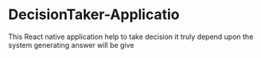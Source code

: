 # DecisionTaker-Applicatio
This React native application help to take decision it truly depend upon the system generating answer will be give
